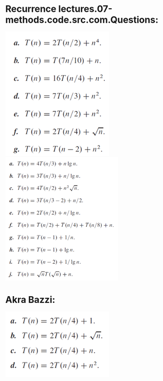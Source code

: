 <h1>Recurrence lectures.07-methods.code.src.com.Questions:</h1>
<p align="">
  <img src="https://github.com/crishabhkumar/crishabhkumar/blob/main/Extra%20images/Screenshot%20(46).png" width="322" title="hover text">
  <img src="https://github.com/crishabhkumar/crishabhkumar/blob/main/Extra%20images/Screenshot%20(47).png" width="350" title="hover text">
</p>

<h1>Akra Bazzi:</h1>
<p align="">
  <img src="https://github.com/crishabhkumar/crishabhkumar/blob/main/Extra%20images/Screenshot%20(48).png" width="322" title="hover text">
</p>
